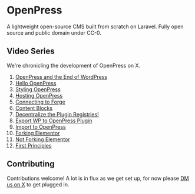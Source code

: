 # OpenPress

A lightweight open-source CMS built from scratch on Laravel. Fully open source and public domain under CC-0.

## Video Series
We're chronicling the development of OpenPress on X.

1. [OpenPress and the End of WordPress](https://x.com/OpenPressAI/status/1842773965078475072)
2. [Hello OpenPress](https://x.com/OpenPressAI/status/1842773967955759380)
3. [Styling OpenPress](https://x.com/OpenPressAI/status/1842776448664314103)
4. [Hosting OpenPress](https://x.com/OpenPressAI/status/1842780498344444306)
5. [Connecting to Forge](https://x.com/OpenPressAI/status/1842784965265670316)
6. [Content Blocks](https://x.com/OpenPressAI/status/1843115998112842105)
7. [Decentralize the Plugin Registries!](https://x.com/OpenPressAI/status/1845213943092084873)
8. [Export WP to OpenPress Plugin](https://x.com/OpenPressAI/status/1845328039179059588)
9. [Import to OpenPress](https://x.com/OpenPressAI/status/1845674819603300480)
10. [Forking Elementor](https://x.com/OpenPressAI/status/1845861885213634802)
11. [Not Forking Elementor](https://x.com/OpenPressAI/status/1846001294731075724)
12. [First Principles](https://x.com/OpenPressAI/status/1846356233491730627)

## Contributing

Contributions welcome! A lot is in flux as we get set up, for now please [DM us on X](https://x.com/OpenPressAI) to get plugged in.
